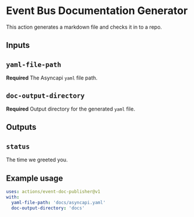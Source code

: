 # Event Bus Documentation Generator

This action generates a markdown file and checks it in to a repo.

## Inputs

## `yaml-file-path`

**Required** The Asyncapi `yaml` file path.

## `doc-output-directory`

**Required** Output directory for the generated `yaml` file.

## Outputs

## `status`

The time we greeted you.

## Example usage

```yaml
uses: actions/event-doc-publisher@v1
with:
  yaml-file-path: 'docs/asyncapi.yaml'
  doc-output-directory: 'docs'
```